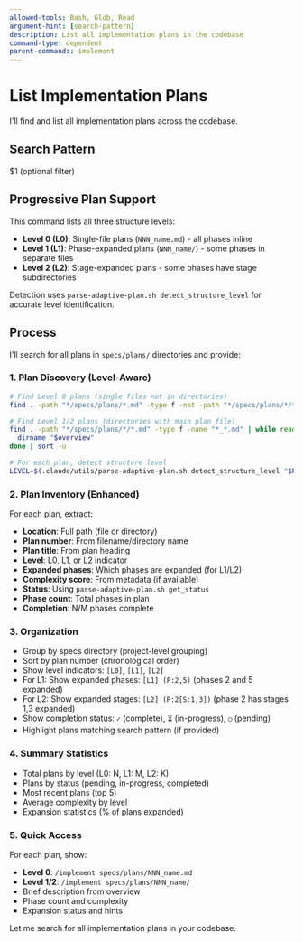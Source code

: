 ```yaml
---
allowed-tools: Bash, Glob, Read
argument-hint: [search-pattern]
description: List all implementation plans in the codebase
command-type: dependent
parent-commands: implement
---
```


# List Implementation Plans

I'll find and list all implementation plans across the codebase.

## Search Pattern
$1 (optional filter)

## Progressive Plan Support

This command lists all three structure levels:
- **Level 0 (L0)**: Single-file plans (`NNN_name.md`) - all phases inline
- **Level 1 (L1)**: Phase-expanded plans (`NNN_name/`) - some phases in separate files
- **Level 2 (L2)**: Stage-expanded plans - some phases have stage subdirectories

Detection uses `parse-adaptive-plan.sh detect_structure_level` for accurate level identification.

## Process

I'll search for all plans in `specs/plans/` directories and provide:

### 1. Plan Discovery (Level-Aware)
```bash
# Find Level 0 plans (single files not in directories)
find . -path "*/specs/plans/*.md" -type f -not -path "*/specs/plans/*/*"

# Find Level 1/2 plans (directories with main plan file)
find . -path "*/specs/plans/*/*.md" -type f -name "*_*.md" | while read overview; do
  dirname "$overview"
done | sort -u

# For each plan, detect structure level
LEVEL=$(.claude/utils/parse-adaptive-plan.sh detect_structure_level "$PLAN_PATH")
```

### 2. Plan Inventory (Enhanced)
For each plan, extract:
- **Location**: Full path (file or directory)
- **Plan number**: From filename/directory name
- **Plan title**: From plan heading
- **Level**: L0, L1, or L2 indicator
- **Expanded phases**: Which phases are expanded (for L1/L2)
- **Complexity score**: From metadata (if available)
- **Status**: Using `parse-adaptive-plan.sh get_status`
- **Phase count**: Total phases in plan
- **Completion**: N/M phases complete

### 3. Organization
- Group by specs directory (project-level grouping)
- Sort by plan number (chronological order)
- Show level indicators: `[L0]`, `[L1]`, `[L2]`
- For L1: Show expanded phases: `[L1] (P:2,5)` (phases 2 and 5 expanded)
- For L2: Show expanded stages: `[L2] (P:2[S:1,3])` (phase 2 has stages 1,3 expanded)
- Show completion status: `✓` (complete), `⏳` (in-progress), `○` (pending)
- Highlight plans matching search pattern (if provided)

### 4. Summary Statistics
- Total plans by level (L0: N, L1: M, L2: K)
- Plans by status (pending, in-progress, completed)
- Most recent plans (top 5)
- Average complexity by level
- Expansion statistics (% of plans expanded)

### 5. Quick Access
For each plan, show:
- **Level 0**: `/implement specs/plans/NNN_name.md`
- **Level 1/2**: `/implement specs/plans/NNN_name/`
- Brief description from overview
- Phase count and complexity
- Expansion status and hints

Let me search for all implementation plans in your codebase.